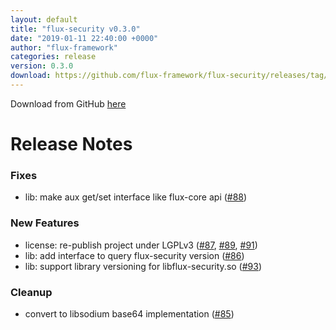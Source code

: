 ```yaml
---
layout: default
title: "flux-security v0.3.0"
date: "2019-01-11 22:40:00 +0000"
author: "flux-framework"
categories: release
version: 0.3.0
download: https://github.com/flux-framework/flux-security/releases/tag/v0.3.0
---
```


Download from GitHub [here](https://github.com/flux-framework/flux-security/releases/tag/v0.3.0)

# Release Notes

### Fixes

 * lib: make aux get/set interface like flux-core api ([#88](https://github.com/flux-framework/flux-security/issues/88))

### New Features

 * license: re-publish project under LGPLv3 ([#87](https://github.com/flux-framework/flux-security/issues/87), [#89](https://github.com/flux-framework/flux-security/issues/89), [#91](https://github.com/flux-framework/flux-security/issues/91))
 * lib: add interface to query flux-security version ([#86](https://github.com/flux-framework/flux-security/issues/86))
 * lib: support library versioning for libflux-security.so ([#93](https://github.com/flux-framework/flux-security/issues/93))

### Cleanup

 * convert to libsodium base64 implementation ([#85](https://github.com/flux-framework/flux-security/issues/85))


